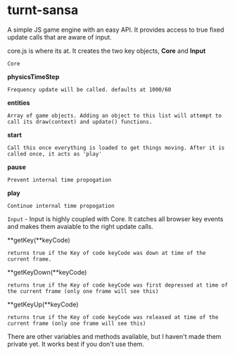 turnt-sansa
===========

A simple JS game engine with an easy API. It provides access to true fixed update calls that are aware of input.

core.js is where its at. It creates the two key objects, **Core** and **Input**

``Core``

  **physicsTimeStep**
  
    Frequency update will be called. defaults at 1000/60
  
  **entities**
    
    Array of game objects. Adding an object to this list will attempt to call its draw(context) and update() functions.
  
  **start**
    
    Call this once everything is loaded to get things moving. After it is called once, it acts as 'play'
  
  **pause**
    
    Prevent internal time propogation
  
  **play**
    
    Continue internal time propogation


``Input`` - Input is highly coupled with Core. It catches all browser key events and makes them avaiable to the right update calls.
  
  **getKey(**keyCode)
    
    returns true if the Key of code keyCode was down at time of the current frame.
  
  **getKeyDown(**keyCode)
    
    returns true if the Key of code keyCode was first depressed at time of the current frame (only one frame will see this)
  
  **getKeyUp(**keyCode)
    
    returns true if the Key of code keyCode was released at time of the current frame (only one frame will see this)

There are other variables and methods available, but I haven't made them private yet. It works best if you don't use them.
